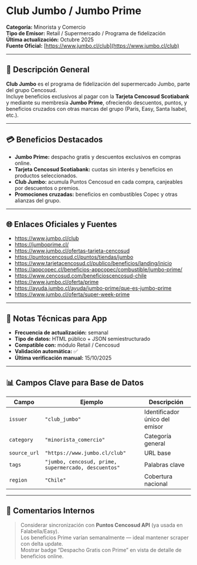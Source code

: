 # Club Jumbo / Jumbo Prime

**Categoría:** Minorista y Comercio  
**Tipo de Emisor:** Retail / Supermercado / Programa de fidelización  
**Última actualización:** Octubre 2025  
**Fuente Oficial:** [https://www.jumbo.cl/club](https://www.jumbo.cl/club)

---

## 🧾 Descripción General
**Club Jumbo** es el programa de fidelización del supermercado Jumbo, parte del grupo Cencosud.  
Incluye beneficios exclusivos al pagar con la **Tarjeta Cencosud Scotiabank** y mediante su membresía **Jumbo Prime**, ofreciendo descuentos, puntos, y beneficios cruzados con otras marcas del grupo (Paris, Easy, Santa Isabel, etc.).

---

## 💳 Beneficios Destacados
- **Jumbo Prime:** despacho gratis y descuentos exclusivos en compras online.  
- **Tarjeta Cencosud Scotiabank:** cuotas sin interés y beneficios en productos seleccionados.  
- **Club Jumbo:** acumula Puntos Cencosud en cada compra, canjeables por descuentos o premios.  
- **Promociones cruzadas:** beneficios en combustibles Copec y otras alianzas del grupo.

---

## 🌐 Enlaces Oficiales y Fuentes
- https://www.jumbo.cl/club  
- https://jumboprime.cl/  
- https://www.jumbo.cl/ofertas-tarjeta-cencosud  
- https://puntoscencosud.cl/puntos/tiendas/jumbo  
- https://www.tarjetacencosud.cl/publico/beneficios/landing/inicio  
- https://appcopec.cl/beneficios-appcopec/combustible/jumbo-prime/  
- https://www.cencosud.com/beneficioscencosud-chile  
- https://www.jumbo.cl/oferta/prime  
- https://ayuda.jumbo.cl/ayuda/jumbo-prime/que-es-jumbo-prime  
- https://www.jumbo.cl/oferta/super-week-prime  

---

## 🧠 Notas Técnicas para App
- **Frecuencia de actualización:** semanal  
- **Tipo de datos:** HTML público + JSON semiestructurado  
- **Compatible con:** módulo Retail / Cencosud  
- **Validación automática:** ✅  
- **Última verificación manual:** 15/10/2025  

---

## 📊 Campos Clave para Base de Datos
| Campo | Ejemplo | Descripción |
|-------|----------|-------------|
| `issuer` | `"club_jumbo"` | Identificador único del emisor |
| `category` | `"minorista_comercio"` | Categoría general |
| `source_url` | `"https://www.jumbo.cl/club"` | URL base |
| `tags` | `"jumbo, cencosud, prime, supermercado, descuentos"` | Palabras clave |
| `region` | `"Chile"` | Cobertura nacional |

---

## 🧩 Comentarios Internos
> Considerar sincronización con **Puntos Cencosud API** (ya usada en Falabella/Easy).  
> Los beneficios Prime varían semanalmente — ideal mantener scraper con delta update.  
> Mostrar badge “Despacho Gratis con Prime” en vista de detalle de beneficios online.
